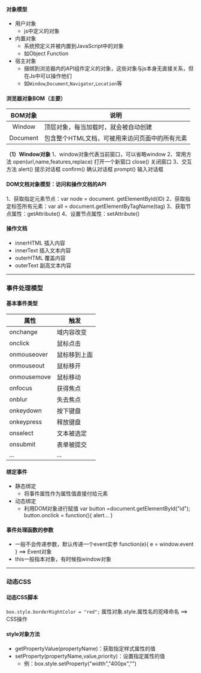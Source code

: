 #### 对象模型
* 用户对象
  * js中定义的对象
* 内置对象
  * 系统预定义并被内置到JavaScript中的对象
  * 如Object Function
* 宿主对象
  * 捆绑到浏览器内的API组件定义的对象，这些对象与js本身无直接关系，但在Js中可以操作他们
  * 如`Window`,`Document`,`Navigator`,`Location`等

#### 浏览器对象BOM（主要）
|BOM对象|说明
|:--:|---|
|Window|顶层对象，每当<body>加载时，就会被自动创建
|Document|包含整个HTML文档，可被用来访问页面中的所有元素

__（1）Window对象__
1、window对象代表当前窗口，可以省略window
2、常用方法
open(url,name,features,replace) 打开一个新窗口
close() 关闭窗口
3、交互方法
alert() 提示对话框
confirm() 确认对话框
prompt() 输入对话框

#### DOM文档对象模型：访问和操作文档的API
<p>
1、获取指定元素节点：var node = document. getElementById(ID)
2、获取指定标签所有元素：var all = document.getElementByTagName(tag)
3、获取节点属性：getAttribute()
4、设置节点属性：setAttribute()
</p>

#### 操作文档
* innerHTML 插入内容
* innerText 插入文本内容
* outerHTML 覆盖内容
* outerText 副高文本内容

--------------------------------------------------
### 事件处理模型

#### 基本事件类型
|属性|触发
|---|---|
|onchange|域内容改变
|onclick|鼠标点击
|onmouseover|鼠标移到上面
|onmouseout|鼠标移开
|onmousemove|鼠标移动
|onfocus|获得焦点
|onblur|失去焦点
|onkeydown|按下键盘
|onkeypress|释放键盘
|onselect|文本被选定
|onsubmit|表单被提交
|...|...

#### 绑定事件
* 静态绑定
    * 将事件属性作为属性值直接付给元素
* 动态绑定
    * 利用DOM对象进行赋值
      var button =document.getElementById("id");
      button.onclick = function(){
        alert...
      }

#### 事件处理函数的参数
* 一般不会传递参数，默认传递一个event实参
   function(e){ e = window.event } ==> Event对象
* this一般指本对象，有时候指window对象

-------------------------------------------------
### 动态CSS

#### 动态CSS脚本
`
box.style.borderRightColor = "red";
`
属性对象.style.属性名的驼峰命名 ==> CSS操作

#### style对象方法
* getPropertyValue(propertyName)：获取指定样式属性的值
* setProperty(propertyName,value,priority)：设置指定属性的值
    * 例：box.style.setProperty("width","400px","")

